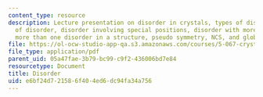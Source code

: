 ```yaml
---
content_type: resource
description: Lecture presentation on disorder in crystals, types of disorder, refinement
  of disorder, disorder involving special positions, disorder with more than one component,
  more than one disorder in a structure, pseudo symmetry, NCS, and global pseudo symmetry.
file: https://ol-ocw-studio-app-qa.s3.amazonaws.com/courses/5-067-crystal-structure-refinement-fall-2009/e6bf24d721586f404ed6dc94fa34a756_MIT5_067F09_lec4.pdf
file_type: application/pdf
parent_uid: 05a47fae-3b79-bc99-c9f2-436006bd7e84
resourcetype: Document
title: Disorder
uid: e6bf24d7-2158-6f40-4ed6-dc94fa34a756
---
```

